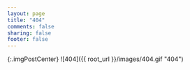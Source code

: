 ```yaml
---
layout: page
title: "404"
comments: false
sharing: false
footer: false
---
```

{:.imgPostCenter}
![404]({{ root_url }}/images/404.gif "404")<br>
